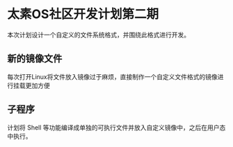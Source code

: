 # 太素OS社区开发计划第二期

本次计划设计一个自定义的文件系统格式，并围绕此格式进行开发。

## 新的镜像文件

每次打开Linux将文件放入镜像过于麻烦，直接制作一个自定义文件格式的镜像进行挂载更加方便

## 子程序

计划将 Shell 等功能编译成单独的可执行文件并放入自定义镜像中，之后在用户态中执行。

